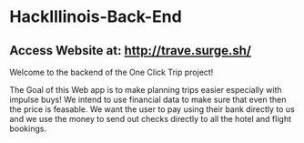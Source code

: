 # HackIllinois-Back-End
## Access Website at: http://trave.surge.sh/
Welcome to the backend of the One Click Trip project!

The Goal of this Web app is to make planning trips easier especially with impulse buys! We intend to use financial data to make sure that even then the price is feasable. We want the user to pay using their bank directly to us and we use the money to send out checks directly to all the hotel and flight bookings.

